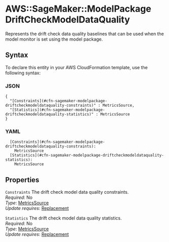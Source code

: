 # AWS::SageMaker::ModelPackage DriftCheckModelDataQuality<a name="aws-properties-sagemaker-modelpackage-driftcheckmodeldataquality"></a>

Represents the drift check data quality baselines that can be used when the model monitor is set using the model package\. 

## Syntax<a name="aws-properties-sagemaker-modelpackage-driftcheckmodeldataquality-syntax"></a>

To declare this entity in your AWS CloudFormation template, use the following syntax:

### JSON<a name="aws-properties-sagemaker-modelpackage-driftcheckmodeldataquality-syntax.json"></a>

```
{
  "[Constraints](#cfn-sagemaker-modelpackage-driftcheckmodeldataquality-constraints)" : MetricsSource,
  "[Statistics](#cfn-sagemaker-modelpackage-driftcheckmodeldataquality-statistics)" : MetricsSource
}
```

### YAML<a name="aws-properties-sagemaker-modelpackage-driftcheckmodeldataquality-syntax.yaml"></a>

```
  [Constraints](#cfn-sagemaker-modelpackage-driftcheckmodeldataquality-constraints): 
    MetricsSource
  [Statistics](#cfn-sagemaker-modelpackage-driftcheckmodeldataquality-statistics): 
    MetricsSource
```

## Properties<a name="aws-properties-sagemaker-modelpackage-driftcheckmodeldataquality-properties"></a>

`Constraints`  <a name="cfn-sagemaker-modelpackage-driftcheckmodeldataquality-constraints"></a>
The drift check model data quality constraints\.  
*Required*: No  
*Type*: [MetricsSource](aws-properties-sagemaker-modelpackage-metricssource.md)  
*Update requires*: [Replacement](https://docs.aws.amazon.com/AWSCloudFormation/latest/UserGuide/using-cfn-updating-stacks-update-behaviors.html#update-replacement)

`Statistics`  <a name="cfn-sagemaker-modelpackage-driftcheckmodeldataquality-statistics"></a>
The drift check model data quality statistics\.  
*Required*: No  
*Type*: [MetricsSource](aws-properties-sagemaker-modelpackage-metricssource.md)  
*Update requires*: [Replacement](https://docs.aws.amazon.com/AWSCloudFormation/latest/UserGuide/using-cfn-updating-stacks-update-behaviors.html#update-replacement)